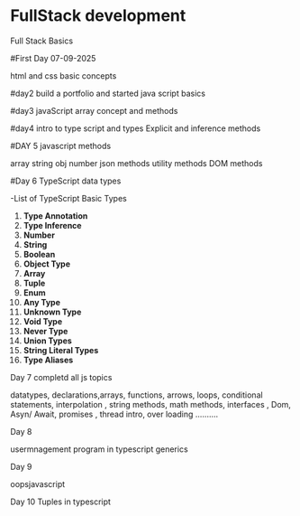 # FullStack development
Full Stack Basics

#First Day 07-09-2025

html and css basic concepts 

#day2 
build a portfolio and started java script basics

#day3
javaScript array concept and methods

#day4
intro to type script and types 
Explicit and inference methods 

#DAY 5
javascript methods

array string obj number
json methods
utility methods
DOM methods

#Day 6 
TypeScript data types

-List of TypeScript Basic Types

1. **Type Annotation**  
2. **Type Inference**  
3. **Number**  
4. **String**  
5. **Boolean**  
6. **Object Type**  
7. **Array**  
8. **Tuple**  
9. **Enum**  
10. **Any Type**  
11. **Unknown Type**  
12. **Void Type**  
13. **Never Type**  
14. **Union Types**  
15. **String Literal Types**  
16. **Type Aliases**


Day 7
completd all js topics 

datatypes, declarations,arrays, functions, arrows, loops, conditional statements, interpolation , string methods, math methods, interfaces , Dom, Asyn/ Await, promises , thread intro, over loading ..........

Day 8

usermnagement program in typescript
generics

Day 9

oopsjavascript

Day 10
Tuples in typescript





